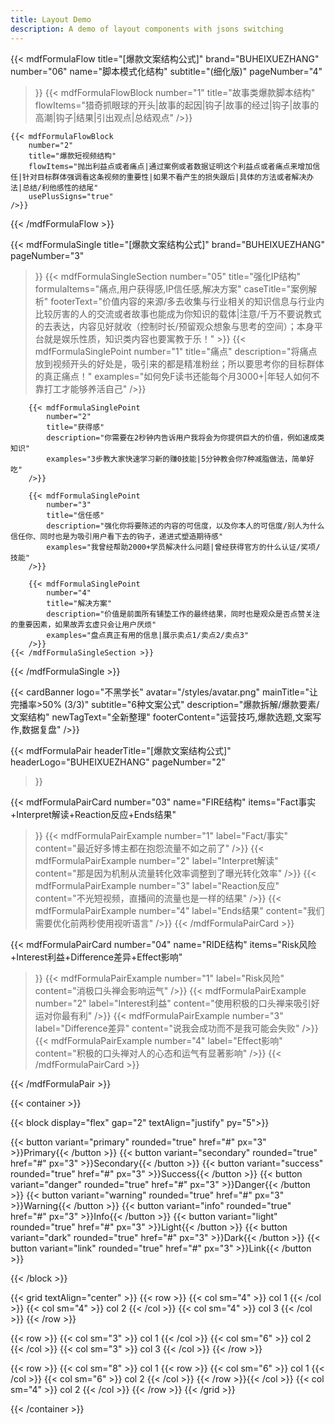 ```yaml
---
title: Layout Demo
description: A demo of layout components with jsons switching
---
```


{{< mdfFormulaFlow
    title="[爆款文案结构公式]"
    brand="BUHEIXUEZHANG"
    number="06"
    name="脚本模式化结构"
    subtitle="(细化版)"
    pageNumber="4"
>}}
    {{< mdfFormulaFlowBlock
        number="1"
        title="故事类爆款脚本结构"
        flowItems="猎奇抓眼球的开头|故事的起因|钩子|故事的经过|钩子|故事的高潮|钩子|结果|引出观点|总结观点"
    />}}
    
    {{< mdfFormulaFlowBlock
        number="2"
        title="爆款短视频结构"
        flowItems="抛出利益点或者痛点|通过案例或者数据证明这个利益点或者痛点来增加信任|针对目标群体强调看这条视频的重要性|如果不看产生的损失跟后|具体的方法或者解决办法|总结/利他感性的结尾"
        usePlusSigns="true"
    />}}
{{< /mdfFormulaFlow >}}

{{< mdfFormulaSingle
    title="[爆款文案结构公式]"
    brand="BUHEIXUEZHANG"
    pageNumber="3"
>}}
    {{< mdfFormulaSingleSection
        number="05"
        title="强化IP结构"
        formulaItems="痛点,用户获得感,IP信任感,解决方案"
        caseTitle="案例解析"
        footerText="价值内容的来源/多去收集与行业相关的知识信息与行业内比较厉害的人的交流或者故事也能成为你知识的载体|注意/千万不要说教式的去表达，内容见好就收（控制时长/预留观众想象与思考的空间）；本身平台就是娱乐性质，知识类内容也要寓教于乐！"
    >}}
        {{< mdfFormulaSinglePoint
            number="1"
            title="痛点"
            description="将痛点放到视频开头的好处是，吸引来的都是精准粉丝；所以要思考你的目标群体的真正痛点！"
            examples="如何免F读书还能每个月3000+|年轻人如何不靠打工才能够养活自己"
        />}}
        
        {{< mdfFormulaSinglePoint
            number="2"
            title="获得感"
            description="你需要在2秒钟内告诉用户我将会为你提供巨大的价值，例如速成类知识"
            examples="3步教大家快速学习新的赚0技能|5分钟教会你7种减脂做法，简单好吃"
        />}}
        
        {{< mdfFormulaSinglePoint
            number="3"
            title="信任感"
            description="强化你将要陈述的内容的可信度，以及你本人的可信度/别人为什么信任你、同时也是为吸引用户看下去的钩子，递进式塑造期待感"
            examples="我曾经帮助2000+学员解决什么问题|曾经获得官方的什么认证/奖项/技能"
        />}}
        
        {{< mdfFormulaSinglePoint
            number="4"
            title="解决方案"
            description="价值是前面所有铺垫工作的最终结果，同时也是观众是否点赞关注的重要因素，如果故弄玄虚只会让用户厌烦"
            examples="盘点真正有用的信息|展示卖点1/卖点2/卖点3"
        />}}
    {{< /mdfFormulaSingleSection >}}
{{< /mdfFormulaSingle >}}

{{< cardBanner
    logo="不黑学长"
    avatar="/styles/avatar.png"
    mainTitle="让完播率>50% (3/3)"
    subtitle="6种文案公式"
    description="爆款拆解/爆款要素/文案结构"
    newTagText="全新整理"
    footerContent="运营技巧,爆款选题,文案写作,数据复盘"
/>}}

{{< mdfFormulaPair
headerTitle="[爆款文案结构公式]"
headerLogo="BUHEIXUEZHANG"
pageNumber="2"
>}}

{{< mdfFormulaPairCard
number="03"
name="FIRE结构"
items="Fact事实+Interpret解读+Reaction反应+Ends结果"
>}}
{{< mdfFormulaPairExample number="1" label="Fact/事实" content="最近好多博主都在抱怨流量不如之前了" />}}
{{< mdfFormulaPairExample number="2" label="Interpret解读" content="那是因为机制从流量转化效率调整到了曝光转化效率" />}}
{{< mdfFormulaPairExample number="3" label="Reaction反应" content="不光短视频，直播间的流量也是一样的结果" />}}
{{< mdfFormulaPairExample number="4" label="Ends结果" content="我们需要优化前两秒使用视听语言" />}}
{{< /mdfFormulaPairCard >}}

{{< mdfFormulaPairCard
number="04"
name="RIDE结构"
items="Risk风险+Interest利益+Difference差异+Effect影响"
>}}
{{< mdfFormulaPairExample number="1" label="Risk风险" content="消极口头禅会影响运气" />}}
{{< mdfFormulaPairExample number="2" label="Interest利益" content="使用积极的口头禅来吸引好运对你最有利" />}}
{{< mdfFormulaPairExample number="3" label="Difference差异" content="说我会成功而不是我可能会失败" />}}
{{< mdfFormulaPairExample number="4" label="Effect影响" content="积极的口头禅对人的心态和运气有显著影响" />}}
{{< /mdfFormulaPairCard >}}

{{< /mdfFormulaPair >}}


{{< container >}}

{{< block display="flex" gap="2" textAlign="justify" py="5">}}

{{< button variant="primary" rounded="true" href="#" px="3" >}}Primary{{< /button >}} 
{{< button variant="secondary" rounded="true" href="#" px="3" >}}Secondary{{< /button >}} 
{{< button variant="success" rounded="true" href="#" px="3" >}}Success{{< /button >}} 
{{< button variant="danger" rounded="true" href="#" px="3" >}}Danger{{< /button >}}
{{< button variant="warning" rounded="true" href="#" px="3" >}}Warning{{< /button >}}
{{< button variant="info" rounded="true" href="#" px="3" >}}Info{{< /button >}}
{{< button variant="light" rounded="true" href="#" px="3" >}}Light{{< /button >}}
{{< button variant="dark" rounded="true" href="#" px="3" >}}Dark{{< /button >}}
{{< button variant="link" rounded="true" href="#" px="3" >}}Link{{< /button >}}

{{< /block >}}

{{< grid textAlign="center" >}}
{{< row >}}
{{< col sm="4" >}} col 1 {{< /col >}}
{{< col sm="4" >}} col 2 {{< /col >}}
{{< col sm="4" >}} col 3 {{< /col >}}
{{< /row >}}

{{< row >}}
{{< col sm="3" >}} col 1 {{< /col >}}
{{< col sm="6" >}} col 2 {{< /col >}}
{{< col sm="3" >}} col 3 {{< /col >}}
{{< /row >}}

{{< row >}}
{{< col sm="8" >}}
col 1
{{< row >}}
{{< col sm="6" >}} col 1 {{< /col >}}
{{< col sm="6" >}} col 2 {{< /col >}}
{{< /row >}}{{< /col >}}
{{< col sm="4" >}} col 2 {{< /col >}}
{{< /row >}}
{{< /grid >}}


{{< /container >}}